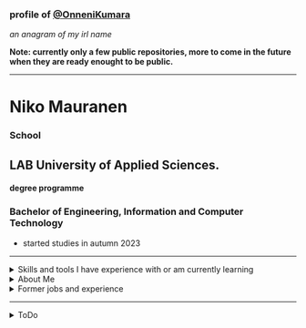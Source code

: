 ### profile of [@OnneniKumara](https://github.com/OnneniKumara)
_an anagram of my irl name_

**Note: currently only a few public repositories, more to come in the future when they are ready enought to be public.**

---
# Niko Mauranen
### School
## LAB University of Applied Sciences.
#### degree programme
### Bachelor of Engineering, Information and Computer Technology
- started studies in autumn 2023
---
<details>
<summary>Skills and tools I have experience with or am currently learning</summary>

* Languages (C#, Python/micropython, JavaScript/TypeScript, SQL, Bash, PowerShell, HTML, CSS, SCSS)
* Databases (mariaDB/mySQL, MSSQL, SQLite)
* Frameworks and libraries
    * .NET (ASP.NET, Entity Framework, Pomelo.EntityFrameworkCore.MySql, ASP.NET Identity)
    * Angular
    * Express.js
    * Node.js
* VCS (Git)
* VCS-hosting (GitHub +Projects +Actions)
* Operating systems (Linux, Windows)
    * Linux distros (Ubuntu, RHEL/Fedora, Debian, damn small linux)
    * Windows (10, 11, Server 2016+)
* IDEs and editors 
    * Visual Studio, JetBrains Rider/PyCharm/WebStorm
    * DBeaver, MS SQL Server Management Studio
    * Oracle mySQL Workbench
* WebServers (apache, nginx)
* Virtualization (Proxmox, VirtualBox, Xen)
* Cloud (Azure)
* basic networking (routers, switches, firewalls)
* basic hardware (building and repairing pcs, populating hardware)
* basic linux & windows server administration
* CAD/CAM
* CNC-machining
* woodworking
* plastics processing

---

</details>

<details>
<summary>About Me</summary>

* over 40 years old atm (don't shoot me!!)
* married with kids 
* lots of non-ict-related hobbies

**!remember to have a life outside of work and studies!**

---

</details>  

<details>
<summary>Former jobs and experience</summary>

#### career changer from wood- and plastics industry who used to work as (in chronological order):
- carpenter, furniture maker, installations and shopfitter
    - machine operator and maintenance technician
        - 75 % of programs made 'on the fly'
            - (operating the machine and programming the next part at the same time)
        - worked with 3, 4 and 5 axis cnc-machines
        - mainly with wood based and plastic materials
    - last years in former job as head cnc-programmer
        - had small team of cnc-operators to lead
            - main responsibilities
                - CAD designs done and modified in the workshop
                - programming and optimizing cnc-machines
                - maintenance and repairs of the machines
                - quality control of the products
                - training new employees
                - debugging operator's problems
                - ordering tools and making sure tools are in good condition
        - worked with different cad/cam-software
            - cams: SCM Xilog+, SCM Maestro Masterwood Masterwork and Vectric Aspire
            - SolidWorks for 3d-cads
            - Libre cad for 2d-cads
        - Prototyping and small series production
            - 3D routings on 3 axis cnc-machines
                - molds and patterns for vacuum forming and pressure casting
                - custom fixtures and jigs
            - 5-axis finishing programs for moulded parts
                - 3 and 4 axis interpolation
            - nestings for furniture parts
        - Excel sheets for making a csv to drive a multipart parametrized nesting programs
        - Wrote two fully working postprocessors for the cnc-machines for Vectric Aspire
            - For the ability to machine 3 axis 3D parts on company cnc's
            - both based on existing postprocessors of the same brand machines
            - modified to suit our machines
</details>

---
<details>
<summary>ToDo</summary>

- [ ] update this readme
    - [ ] shorten the about me section (nobody loves wall of text :D) OR modify and move into skills section
    - [ ] add more current skills
    - [ ] add more school info
    - [ ] make more repositories public
    - [ ] add outside resources
</details>
   
